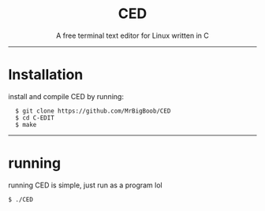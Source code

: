<h1 align="center">CED</h1>
<p align="center">A free terminal text editor for Linux written in C</p>

-------------------
# Installation
<p>install and compile CED by running:</p>

```
  $ git clone https://github.com/MrBigBoob/CED
  $ cd C-EDIT
  $ make
```
-------------------

# running
running CED is simple, just run as a program lol
```
$ ./CED
```
